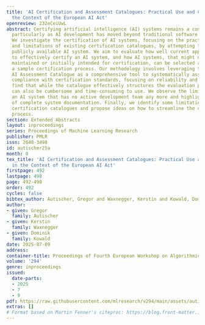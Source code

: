 ```yaml
---
title: 'AI Certification and Assessment Catalogues: Practical Use and Challenges in
  the Context of the European AI Act'
openreview: 232eCeiUwL
abstract: Certifying artificial intelligence (AI) systems remains a complex task,
  particularly as AI development has moved beyond traditional software paradigms.
  We investigate the certification of AI systems, focusing on the practical application
  and limitations of existing certification catalogues, by attempting to certify a
  publicly available AI system. We aim to evaluate how well current approaches work
  to effectively certify an AI system, and how AI systems, that might not be actively
  maintained or initially intended for certification, can be selected and used for
  a sample certification process. Our methodology involves leveraging the Fraunhofer
  AI Assessment Catalogue as a comprehensive tool to systematically assess an AI model’s
  compliance with certification standards, focusing on reliability and fairness. We
  find that while the catalogue effectively structures the evaluation process, it
  can also be cumbersome and time-consuming to use. We observe the limitations of
  an AI system that has no active development team any more and highlight the importance
  of complete system documentation. Finally, we identify some limitations of the used
  certification catalogues and propose ideas on how to streamline the certification
  process.
section: Extended Abstracts
layout: inproceedings
series: Proceedings of Machine Learning Research
publisher: PMLR
issn: 2640-3498
id: autischer25a
month: 0
tex_title: 'AI Certification and Assessment Catalogues: Practical Use and Challenges
  in the Context of the European AI Act'
firstpage: 492
lastpage: 498
page: 492-498
order: 492
cycles: false
bibtex_author: Autischer, Gregor and Waxnegger, Kerstin and Kowald, Dominik
author:
- given: Gregor
  family: Autischer
- given: Kerstin
  family: Waxnegger
- given: Dominik
  family: Kowald
date: 2025-07-09
address:
container-title: Proceedings of Fourth European Workshop on Algorithmic Fairness
volume: '294'
genre: inproceedings
issued:
  date-parts:
  - 2025
  - 7
  - 9
pdf: https://raw.githubusercontent.com/mlresearch/v294/main/assets/autischer25a/autischer25a.pdf
extras: []
# Format based on Martin Fenner's citeproc: https://blog.front-matter.io/posts/citeproc-yaml-for-bibliographies/
---
```

